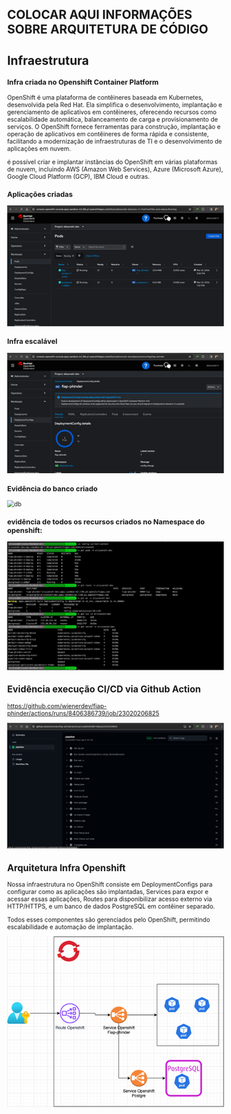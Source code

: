 # COLOCAR AQUI INFORMAÇÕES SOBRE ARQUITETURA DE CÓDIGO

# Infraestrutura

### Infra criada no Openshift Container Platform


OpenShift é uma plataforma de contêineres baseada em Kubernetes, desenvolvida pela Red Hat. Ela simplifica o desenvolvimento, implantação e gerenciamento de aplicativos em contêineres, oferecendo recursos como escalabilidade automática, balanceamento de carga e provisionamento de serviços. O OpenShift fornece ferramentas para construção, implantação e operação de aplicativos em contêineres de forma rápida e consistente, facilitando a modernização de infraestruturas de TI e o desenvolvimento de aplicações em nuvem.

é possível criar e implantar instâncias do OpenShift em várias plataformas de nuvem, incluindo AWS (Amazon Web Services), Azure (Microsoft Azure), Google Cloud Platform (GCP), IBM Cloud e outras.

### Aplicações criadas

![pod](/images/pods-openshift.png)

### Infra escalável

![pod](/images/scale-pod.png)

### Evidência do banco criado

![db](/images/evidência_db.png)

### evidência de todos os recursos criados no Namespace do openshift:

![all](/images/all_resources.png)

## Evidência execução CI/CD via Github Action

https://github.com/wienerdev/fiap-phinder/actions/runs/8406386739/job/23020206825

![cicd](/images/action.png)

## Arquitetura Infra Openshift

Nossa infraestrutura no OpenShift consiste em DeploymentConfigs para configurar como as aplicações são implantadas, Services para expor e acessar essas aplicações, Routes para disponibilizar acesso externo via HTTP/HTTPS, e um banco de dados PostgreSQL em contêiner separado. 

Todos esses componentes são gerenciados pelo OpenShift, permitindo escalabilidade e automação de implantação.

![infra](/images/fiap-infra-phinder.drawio.png)
